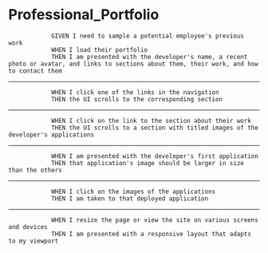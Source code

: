 # Professional_Portfolio


                GIVEN I need to sample a potential employee's previous work
                WHEN I load their portfolio
                THEN I am presented with the developer's name, a recent photo or avatar, and links to sections about them, their work, and how to contact them
---
            
            
                WHEN I click one of the links in the navigation
                THEN the UI scrolls to the corresponding section
            
---            
                WHEN I click on the link to the section about their work
                THEN the UI scrolls to a section with titled images of the developer's applications
            
---           
                WHEN I am presented with the developer's first application
                THEN that application's image should be larger in size than the others
---         
                WHEN I click on the images of the applications
                THEN I am taken to that deployed application
---            
                WHEN I resize the page or view the site on various screens and devices
                THEN I am presented with a responsive layout that adapts to my viewport
        